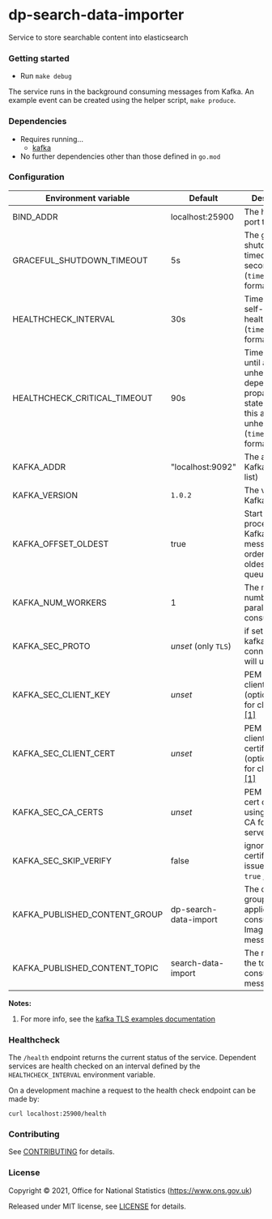 dp-search-data-importer
================
Service to store searchable content into elasticsearch

### Getting started

* Run `make debug`

The service runs in the background consuming messages from Kafka.
An example event can be created using the helper script, `make produce`.

### Dependencies

* Requires running…
  * [kafka](https://github.com/ONSdigital/dp/blob/main/guides/INSTALLING.md#prerequisites)
* No further dependencies other than those defined in `go.mod`

### Configuration

| Environment variable          | Default                           | Description
| ----------------------------  | --------------------------------- | -----------
| BIND_ADDR                     | localhost:25900                   | The host and port to bind to
| GRACEFUL_SHUTDOWN_TIMEOUT     | 5s                                | The graceful shutdown timeout in seconds (`time.Duration` format)
| HEALTHCHECK_INTERVAL          | 30s                               | Time between self-healthchecks (`time.Duration` format)
| HEALTHCHECK_CRITICAL_TIMEOUT  | 90s                               | Time to wait until an unhealthy dependent propagates its state to make this app unhealthy (`time.Duration` format)
| KAFKA_ADDR                    | "localhost:9092"                  | The address of Kafka (accepts list)
| KAFKA_VERSION                 | `1.0.2`                           | The version of Kafka
| KAFKA_OFFSET_OLDEST           | true                              | Start processing Kafka messages in order from the oldest in the queue
| KAFKA_NUM_WORKERS             | 1                                 | The maximum number of parallel kafka consumers
| KAFKA_SEC_PROTO               | _unset_   (only `TLS`)            | if set to `TLS`, kafka connections will use TLS
| KAFKA_SEC_CLIENT_KEY          | _unset_                           | PEM [2] for the client key (optional, used for client auth) [[1]](#notes_1)
| KAFKA_SEC_CLIENT_CERT         | _unset_                           | PEM [2] for the client certificate (optional, used for client auth) [[1]](#notes_1)
| KAFKA_SEC_CA_CERTS            | _unset_                           | PEM [2] of CA cert chain if using private CA for the server cert [[1]](#notes_1)
| KAFKA_SEC_SKIP_VERIFY         | false                             | ignore server certificate issues if set to `true` [[1]](#notes_1)
| KAFKA_PUBLISHED_CONTENT_GROUP | dp-search-data-import             | The consumer group this application to consume ImageUploaded messages
| KAFKA_PUBLISHED_CONTENT_TOPIC | search-data-import                | The name of the topic to consume messages from

**Notes:**

1. <a name="notes_1">For more info, see the [kafka TLS examples documentation](https://github.com/ONSdigital/dp-kafka/tree/main/examples#tls)</a>

### Healthcheck

 The `/health` endpoint returns the current status of the service. Dependent services are health checked on an interval defined by the `HEALTHCHECK_INTERVAL` environment variable.

 On a development machine a request to the health check endpoint can be made by:

 `curl localhost:25900/health`

### Contributing

See [CONTRIBUTING](CONTRIBUTING.md) for details.

### License

Copyright © 2021, Office for National Statistics (https://www.ons.gov.uk)

Released under MIT license, see [LICENSE](LICENSE.md) for details.

